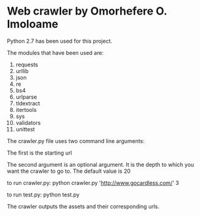 # Web crawler by Omorhefere O. Imoloame

Python 2.7 has been used for this project.

The modules that have been used are:

1) requests
2) urllib
3) json
4) re
5) bs4
6) urlparse
7) tldextract
8) itertools
9) sys
10) validators
11) unittest


The crawler.py file uses two command line arguments:

The first is the starting url

The second argument is an optional argument. It is the depth to which you want the crawler to go to.
The default value is 20

to run crawler.py: python crawler.py 'http://www.gocardless.com/' 3

to run test.py: python test.py

The crawler outputs the assets and their corresponding urls.
